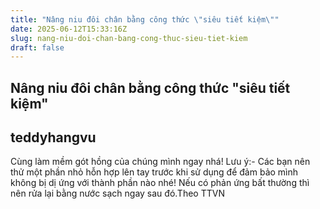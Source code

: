 ```yaml
---
title: "Nâng niu đôi chân bằng công thức \"siêu tiết kiệm\""
date: 2025-06-12T15:33:16Z
slug: nang-niu-doi-chan-bang-cong-thuc-sieu-tiet-kiem
draft: false
---
```


## Nâng niu đôi chân bằng công thức "siêu tiết kiệm"

## teddyhangvu

Cùng làm mềm gót hồng của chúng mình ngay nhá!
 Lưu ý:- Các bạn nên thử một phần nhỏ hỗn hợp lên tay trước khi sử dụng để đảm bảo mình không bị dị ứng với thành phần nào nhé! Nếu có phản ứng bất thường thì nên rửa lại bằng nước sạch ngay sau đó.Theo TTVN